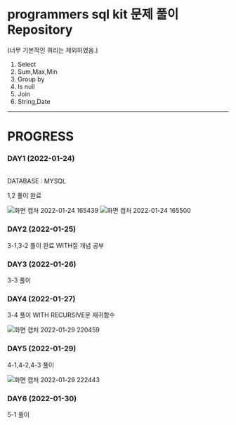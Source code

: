 # programmers sql kit 문제 풀이 Repository
(너무 기본적인 쿼리는 제외하였음.)

1. Select
2. Sum,Max,Min
3. Group by
4. Is null
5. Join
6. String,Date

---

# PROGRESS

### DAY1 (2022-01-24)
\
DATABASE : MYSQL

1,2 풀이 완료

![화면 캡처 2022-01-24 165439](https://user-images.githubusercontent.com/83413364/150743180-847c2872-5a8c-4e57-be31-8b1b4511d9be.png)
![화면 캡처 2022-01-24 165500](https://user-images.githubusercontent.com/83413364/150743185-ce01ba18-9990-4590-a5d8-400912271d07.png)



### DAY2 (2022-01-25)

3-1,3-2 풀이 완료
WITH절 개념 공부



### DAY3 (2022-01-26)
3-3 풀이


### DAY4 (2022-01-27)
3-4 풀이
WITH RECURSIVE문 재귀함수

![화면 캡처 2022-01-29 220459](https://user-images.githubusercontent.com/83413364/151662130-479f0715-7330-44b4-a2c8-c600b709e055.png)


### DAY5 (2022-01-29)
4-1,4-2,4-3 풀이

![화면 캡처 2022-01-29 222443](https://user-images.githubusercontent.com/83413364/151662777-608d3f84-b9ac-4b26-b811-0d756abdd0b2.png)


### DAY6 (2022-01-30)
5-1 풀이

